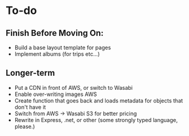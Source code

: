 # To-do

## Finish Before Moving On:
- Build a base layout template for pages
- Implement albums (for trips etc...)

## Longer-term
- Put a CDN in front of AWS, or switch to Wasabi
- Enable over-writing images AWS
- Create function that goes back and loads metadata for objects that don't have it
- Switch from AWS -> Wasabi S3 for better pricing
- Rewrite in Express, .net, or other (some strongly typed language, please.)